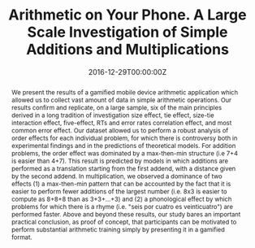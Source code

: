 ---
abstract: We present the results of a gamified mobile device arithmetic application which allowed us to collect vast amount of data in simple arithmetic operations. Our results confirm and replicate, on a large sample, six of the main principles derived in a long tradition of investigation size effect, tie effect, size-tie interaction effect, five-effect, RTs and error rates correlation effect, and most common error effect. Our dataset allowed us to perform a robust analysis of order effects for each individual problem, for which there is controversy both in experimental findings and in the predictions of theoretical models. For addition problems, the order effect was dominated by a max-then-min structure (i.e 7+4 is easier than 4+7). This result is predicted by models in which additions are performed as a translation starting from the first addend, with a distance given by the second addend. In multiplication, we observed a dominance of two effects (1) a max-then-min pattern that can be accounted by the fact that it is easier to perform fewer additions of the largest number (i.e. 8x3 is easier to compute as 8+8+8 than as 3+3+…+3) and (2) a phonological effect by which problems for which there is a rhyme (i.e. "seis por cuatro es veinticuatro") are performed faster. Above and beyond these results, our study bares an important practical conclusion, as proof of concept, that participants can be motivated to perform substantial arithmetic training simply by presenting it in a gamified format.
authors:
- admin
- Diego Shalom
- Pablo A. Gonzalez
- Juan Manuel Garrido
- Facundo Alvarez Heduan
- Stanislas Dehaene
- Mariano Sigman
- Andres Rieznik
date: "2016-12-29T00:00:00Z"
doi: "10.1371/journal.pone.0168431"
featured: false
tags:
- Source Themes
title: Arithmetic on Your Phone. A Large Scale Investigation of Simple Additions and Multiplications
url_pdf: https://journals.plos.org/plosone/article/file?id=10.1371/journal.pone.0168431&type=printable
---